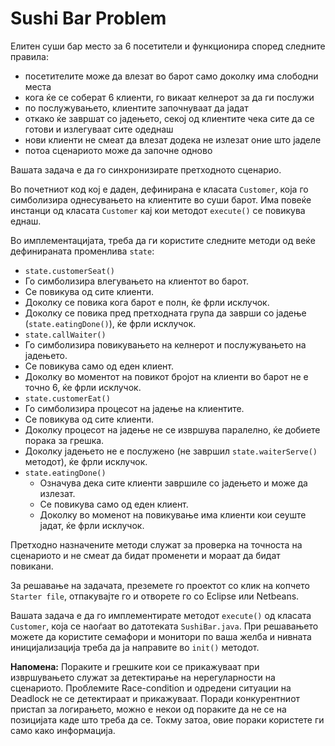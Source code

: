 Sushi Bar Problem
===========================
Елитен суши бар место за 6 посетители и функционира според следните правила: 

 - посетителите може да влезат во барот само доколку има слободни места
 - кога ќе се соберат 6 клиенти, го викаат келнерот за да ги послужи
 - по послужувањето, клиентите започнуваат да јадат
 - откако ќе завршат со јадењето, секој од клиентите чека сите да се готови и излегуваат сите одеднаш
 - нови клиенти не смеат да влезат додека не излезат оние што јаделе
 - потоа сценариото може да започне одново

Вашата задача е да го синхронизирате претходното сценарио.

Во почетниот код кој е даден, дефинирана е класата `Customer`, која го симболизира однесувањето на клиентите во суши барот. Има повеќе инстанци од класата `Customer` кај кои методот `execute()` се повикува еднаш. 

Во имплементацијата, треба да ги користите следните методи од веќе дефинираната променлива `state`:

 -   `state.customerSeat()`
   - Го симболизира влегувањето на клиентот во барот.
   - Се повикува од сите клиенти.  
   - Доколку се повика кога барот е полн, ќе фрли исклучок.
   - Доколку се повика пред претходната група да заврши со јадење (`state.eatingDone()`), ќе фрли исклучок.
 -   `state.callWaiter()`
   - Го симболизира повикувањето на келнерот и послужувањето на јадењето.
   - Се повикува само од еден клиент. 
   - Доколку во моментот на повикот бројот на клиенти во барот не е точно 6, ќе фрли исклучок.
 -   `state.customerEat()`
   - Го симболизира процесот на јадење на клиентите.
   - Се повикува од сите клиенти. 
   - Доколку процесот на јадење не се извршува паралелно, ќе добиете порака за грешка.
   - Доколку јадењето не е послужено (не завршил `state.waiterServe()` методот), ќе фрли исклучок. 
 - `state.eatingDone()`
   - Означува дека сите клиенти завршиле со јадењето и може да излезат.
   - Се повикува само од еден клиент.
   - Доколку во моменот на повикување има клиенти кои сеуште јадат, ќе фрли исклучок. 

Претходно назначените методи служат за проверка на точноста на сценариото и не смеат да бидат променети и мораат да бидат повикани.

За решавање на задачата, преземете го проектот со клик на копчето `Starter file`, отпакувајте го и отворете го со Eclipse или Netbeans.

Вашата задача е да го имплементирате методот `execute()` од класата `Customer`, која се наоѓаат во датотеката `SushiBar.java`. При решавањето можете да користите семафори и монитори по ваша желба и нивната иницијализација треба да ја направите во `init()` методот.

**Напомена:** Пораките и грешките кои се прикажуваат при извршувањето служат за детектирање на нерегуларности на сценариото. Проблемите Race-condition и одредени ситуации на Deadlock не се детектираат и прикажуваат. Поради конкурентниот пристап за логирањето, можно е некои од пораките да не се на позицијата каде што треба да се. Токму затоа, овие пораки користете ги само како информација. 

